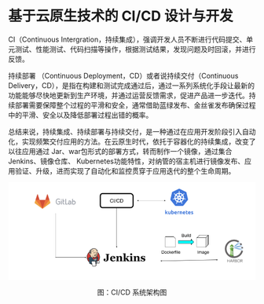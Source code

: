 # 基于云原生技术的 CI/CD 设计与开发

CI（Continuous Intergration，持续集成），强调开发人员不断进行代码提交、单元测试、性能测试、代码扫描等操作，根据测试结果，发现问题及时回滚，并进行反馈。

持续部署 （Continuous Deployment，CD）或者说持续交付（Continuous Delivery，CD），是指在构建和测试完成通过后，通过一系列系统化手段让最新的功能能够尽快地更新到生产环境，并通过运营反馈需求，促进产品进一步迭代。持续部署需要保障整个过程的平滑和安全，通常借助蓝绿发布、金丝雀发布确保过程中的平滑、安全以及降低部署过程出错的概率。

总结来说，持续集成、持续部署与持续交付，是一种通过在应用开发阶段引入自动化，实现频繁交付应用的方法。在云原生时代，依托于容器化的持续集成，改变了以往应用通过 Jar、war包形式的部署方式，转而制作一个镜像，通过集合 Jenkins、镜像仓库、 Kubernetes功能特性，对纳管的宿主机进行镜像发布、应用验证、升级，进而实现了自动化和监控贯穿于应用迭代的整个生命周期。

<div  align="center">
	<img src="../assets/cicd.png" width = "600"  align=center />
	<p>图：CI/CD 系统架构图</p>
</div>